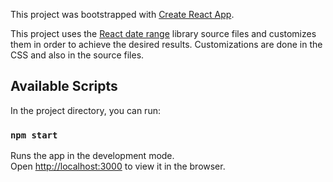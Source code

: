 This project was bootstrapped with [Create React App](https://github.com/facebook/create-react-app).

This project uses the [React date range](https://github.com/Adphorus/react-date-range) library source files and customizes them in order to achieve the desired results. Customizations are done in the CSS and also in the source files.

## Available Scripts

In the project directory, you can run:

### `npm start`

Runs the app in the development mode.<br />
Open [http://localhost:3000](http://localhost:3000) to view it in the browser.
